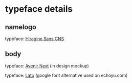 # typeface details

## namelogo 
typeface: [Hiragino Sans CNS](https://atadistance.net/2015/11/02/inside-hiragino-a-closeup-of-apples-os-x-japanese-font/)

## body
typeface: [Avenir Next](https://www.fonts.com/font/linotype/avenir-next) (in design mockup)

typeface: [Lato](https://fonts.google.com/specimen/Lato) (google font alternative used on echoyu.com)

